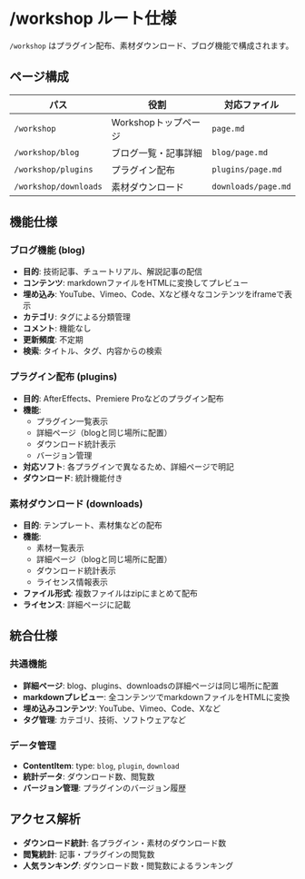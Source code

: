 # /workshop ルート仕様

`/workshop` はプラグイン配布、素材ダウンロード、ブログ機能で構成されます。

## ページ構成

| パス                  | 役割                 | 対応ファイル        |
| --------------------- | -------------------- | ------------------- |
| `/workshop`           | Workshopトップページ | `page.md`           |
| `/workshop/blog`      | ブログ一覧・記事詳細 | `blog/page.md`      |
| `/workshop/plugins`   | プラグイン配布       | `plugins/page.md`   |
| `/workshop/downloads` | 素材ダウンロード     | `downloads/page.md` |

## 機能仕様

### ブログ機能 (blog)

- **目的**: 技術記事、チュートリアル、解説記事の配信
- **コンテンツ**: markdownファイルをHTMLに変換してプレビュー
- **埋め込み**: YouTube、Vimeo、Code、Xなど様々なコンテンツをiframeで表示
- **カテゴリ**: タグによる分類管理
- **コメント**: 機能なし
- **更新頻度**: 不定期
- **検索**: タイトル、タグ、内容からの検索

### プラグイン配布 (plugins)

- **目的**: AfterEffects、Premiere Proなどのプラグイン配布
- **機能**:
  - プラグイン一覧表示
  - 詳細ページ（blogと同じ場所に配置）
  - ダウンロード統計表示
  - バージョン管理
- **対応ソフト**: 各プラグインで異なるため、詳細ページで明記
- **ダウンロード**: 統計機能付き

### 素材ダウンロード (downloads)

- **目的**: テンプレート、素材集などの配布
- **機能**:
  - 素材一覧表示
  - 詳細ページ（blogと同じ場所に配置）
  - ダウンロード統計表示
  - ライセンス情報表示
- **ファイル形式**: 複数ファイルはzipにまとめて配布
- **ライセンス**: 詳細ページに記載

## 統合仕様

### 共通機能

- **詳細ページ**: blog、plugins、downloadsの詳細ページは同じ場所に配置
- **markdownプレビュー**: 全コンテンツでmarkdownファイルをHTMLに変換
- **埋め込みコンテンツ**: YouTube、Vimeo、Code、Xなど
- **タグ管理**: カテゴリ、技術、ソフトウェアなど

### データ管理

- **ContentItem**: type: `blog`, `plugin`, `download`
- **統計データ**: ダウンロード数、閲覧数
- **バージョン管理**: プラグインのバージョン履歴

## アクセス解析

- **ダウンロード統計**: 各プラグイン・素材のダウンロード数
- **閲覧統計**: 記事・プラグインの閲覧数
- **人気ランキング**: ダウンロード数・閲覧数によるランキング
